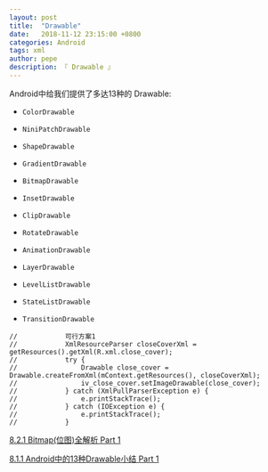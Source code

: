 ```yaml
---
layout: post
title:  "Drawable"
date:   2018-11-12 23:15:00 +0800
categories: Android
tags: xml
author: pepe
description: 『 Drawable 』
---
```


Android中给我们提供了多达13种的 Drawable:

* `ColorDrawable`

* `NiniPatchDrawable`

* `ShapeDrawable`

* `GradientDrawable`

* `BitmapDrawable`

* `InsetDrawable`

* `ClipDrawable`

* `RotateDrawable`

* `AnimationDrawable`

* `LayerDrawable`

* `LevelListDrawable`

* `StateListDrawable`

* `TransitionDrawable`

```
//            可行方案1
//            XmlResourceParser closeCoverXml = getResources().getXml(R.xml.close_cover);
//            try {
//                Drawable close_cover = Drawable.createFromXml(mContext.getResources(), closeCoverXml);
//                iv_close_cover.setImageDrawable(close_cover);
//            } catch (XmlPullParserException e) {
//                e.printStackTrace();
//            } catch (IOException e) {
//                e.printStackTrace();
//            }
```


[8.2.1 Bitmap(位图)全解析 Part 1](http://www.runoob.com/w3cnote/android-tutorial-bitmap1.html)


[8.1.1 Android中的13种Drawable小结 Part 1](http://www.runoob.com/w3cnote/android-tutorial-drawable1.html)




